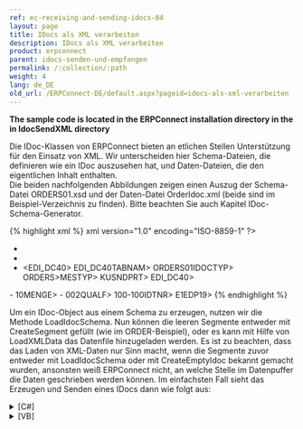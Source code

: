 ```yaml
---
ref: ec-receiving-and-sending-idocs-04
layout: page
title: IDocs als XML verarbeiten
description: IDocs als XML verarbeiten
product: erpconnect
parent: idocs-senden-und-empfangen
permalink: /:collection/:path
weight: 4
lang: de_DE
old_url: /ERPConnect-DE/default.aspx?pageid=idocs-als-xml-verarbeiten
---
```


**The sample code is located in the ERPConnect installation directory in the in IdocSendXML directory**

Die IDoc-Klassen von ERPConnect bieten an etlichen Stellen Unterstützung für den Einsatz von XML. Wir unterscheiden hier Schema-Dateien, die definieren wie ein IDoc auszusehen hat, und Daten-Dateien, die den eigentlichen Inhalt enthalten.<br>
Die beiden nachfolgenden Abbildungen zeigen einen Auszug der Schema-Datei ORDERS01.xsd und der Daten-Datei OrderIdoc.xml (beide sind im Beispiel-Verzeichnis zu finden). Bitte beachten Sie auch Kapitel IDoc-Schema-Generator.

{% highlight xml %}
xml version="1.0" encoding="ISO-8859-1" ?>
- <ORDERS01>
- <IDOC>
- <EDI_DC40>
<TABNAM>EDI_DC40TABNAM>
<IDOCTYP>ORDERS01IDOCTYP>
<MESTYP>ORDERS>MESTYP>
<SNDPRT>KUSNDPRT>
EDI_DC40>
<E1EDK01 />
- <E1EDK01>
<MENGE>10MENGE>
- <E1EDP10>
<QUALF>002QUALF>
<IDTNR>100-100IDTNR>
E1EDP19>
{% endhighlight %}

Um ein IDoc-Object aus einem Schema zu erzeugen, nutzen wir die Methode LoadIdocSchema. Nun können die leeren Segmente entweder mit CreateSegment gefüllt (wie im ORDER-Beispiel), oder es kann mit Hilfe von LoadXMLData das Datenfile hinzugeladen werden. Es ist zu beachten, dass das Laden von XML-Daten nur Sinn macht, wenn die Segmente zuvor entweder mit LoadIdocSchema oder mit CreateEmptyIdoc bekannt gemacht wurden, ansonsten weiß ERPConnect nicht, an welche Stelle im Datenpuffer die Daten geschrieben werden können. Im einfachsten Fall sieht das Erzeugen und Senden eines IDocs dann wie folgt aus:

<details>
<summary>[C#]</summary>
{% highlight csharp %}
using (R3Connection con = new R3Connection())
{

    con.UserName = "erpconnect";
    con.Password = "pass";
    con.Language = "DE";
    con.Client = "800";
    con.Host = "sapserver";
    con.SystemNumber = 11;

    con.Open(false);
    Idoc i = new Idoc();
    i.Connection = con;

    i.LoadIdocSchema(@"ORDERS01.xsd");
    i.LoadXMLData(@"OrderIdoc.xml");

    i.Send();
}
{% endhighlight %}
</details>

<details>
<summary>[VB]</summary>
{% highlight visualbasic %}
Using con As R3Connection = New R3Connection
   
   
    con.UserName = "erpconnect"
    con.Password = "pass"
    con.Language = "DE"
    con.Client = "800"
    con.Host = "sapserver"
    con.SystemNumber = 11
   
    con.Open(False)
   
   
   
    Dim i As Idoc = New Idoc
    i.Connection = con
    i.LoadIdocSchema("ORDERS01.xsd")
    i.LoadXMLData("OrderIdoc.xml")
   
    i.Send()
End Using
{% endhighlight %}
</details>

